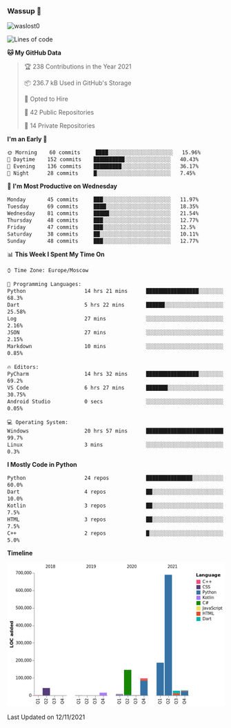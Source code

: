 ### Wassup 👋

<p align="left"> <img src="https://komarev.com/ghpvc/?username=waslost0" alt="waslost0" /></p>

<!--START_SECTION:waka-->
![Lines of code](https://img.shields.io/badge/From%20Hello%20World%20I%27ve%20Written-1.2%20million%20lines%20of%20code-blue)

**🐱 My GitHub Data** 

> 🏆 238 Contributions in the Year 2021
 > 
> 📦 236.7 kB Used in GitHub's Storage 
 > 
> 💼 Opted to Hire
 > 
> 📜 42 Public Repositories 
 > 
> 🔑 14 Private Repositories  
 > 
**I'm an Early 🐤** 

```text
🌞 Morning    60 commits     ████░░░░░░░░░░░░░░░░░░░░░   15.96% 
🌆 Daytime    152 commits    ██████████░░░░░░░░░░░░░░░   40.43% 
🌃 Evening    136 commits    █████████░░░░░░░░░░░░░░░░   36.17% 
🌙 Night      28 commits     █░░░░░░░░░░░░░░░░░░░░░░░░   7.45%

```
📅 **I'm Most Productive on Wednesday** 

```text
Monday       45 commits     ███░░░░░░░░░░░░░░░░░░░░░░   11.97% 
Tuesday      69 commits     ████░░░░░░░░░░░░░░░░░░░░░   18.35% 
Wednesday    81 commits     █████░░░░░░░░░░░░░░░░░░░░   21.54% 
Thursday     48 commits     ███░░░░░░░░░░░░░░░░░░░░░░   12.77% 
Friday       47 commits     ███░░░░░░░░░░░░░░░░░░░░░░   12.5% 
Saturday     38 commits     ██░░░░░░░░░░░░░░░░░░░░░░░   10.11% 
Sunday       48 commits     ███░░░░░░░░░░░░░░░░░░░░░░   12.77%

```


📊 **This Week I Spent My Time On** 

```text
⌚︎ Time Zone: Europe/Moscow

💬 Programming Languages: 
Python                   14 hrs 21 mins      █████████████████░░░░░░░░   68.3% 
Dart                     5 hrs 22 mins       ██████░░░░░░░░░░░░░░░░░░░   25.58% 
Log                      27 mins             ░░░░░░░░░░░░░░░░░░░░░░░░░   2.16% 
JSON                     27 mins             ░░░░░░░░░░░░░░░░░░░░░░░░░   2.15% 
Markdown                 10 mins             ░░░░░░░░░░░░░░░░░░░░░░░░░   0.85%

🔥 Editors: 
PyCharm                  14 hrs 32 mins      █████████████████░░░░░░░░   69.2% 
VS Code                  6 hrs 27 mins       ███████░░░░░░░░░░░░░░░░░░   30.75% 
Android Studio           0 secs              ░░░░░░░░░░░░░░░░░░░░░░░░░   0.05%

💻 Operating System: 
Windows                  20 hrs 57 mins      █████████████████████████   99.7% 
Linux                    3 mins              ░░░░░░░░░░░░░░░░░░░░░░░░░   0.3%

```

**I Mostly Code in Python** 

```text
Python                   24 repos            ███████████████░░░░░░░░░░   60.0% 
Dart                     4 repos             ██░░░░░░░░░░░░░░░░░░░░░░░   10.0% 
Kotlin                   3 repos             ██░░░░░░░░░░░░░░░░░░░░░░░   7.5% 
HTML                     3 repos             ██░░░░░░░░░░░░░░░░░░░░░░░   7.5% 
C++                      2 repos             █░░░░░░░░░░░░░░░░░░░░░░░░   5.0%

```


**Timeline**

![Chart not found](https://raw.githubusercontent.com/waslost0/waslost0/master/charts/bar_graph.png) 


 Last Updated on 12/11/2021
<!--END_SECTION:waka-->

